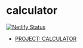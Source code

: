 # calculator 

[![Netlify Status](https://api.netlify.com/api/v1/badges/ccb5ff47-7bf1-4073-a812-91243d13f8cb/deploy-status)](https://headnodic-vue-top-course.netlify.com/calculator)

- [PROJECT: CALCULATOR](https://www.theodinproject.com/courses/web-development-101/lessons/calculator?ref=lnav)
